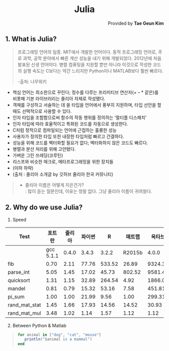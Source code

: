 <h1 style="text-align:center">Julia</h1>
<p style="text-align:right">Provided by <b>Tae Geun Kim</b></p>

## 1. What is Julia?
> 프로그래밍 언어의 일종. MIT에서 개발한 언어이다. 동적 프로그래밍 언어로, 주로 과학, 공학 분야에서 빠른 계산 성능을 내기 위해 개발되었다. 2012년에 처음 발표된 신생 언어이다. 병렬 컴퓨팅을 지원할 뿐만 아니라 이것으로 작성한 코드의 실행 속도는 C보다는 약간 느리지만 Python이나 MATLAB보다 훨씬 빠르다. 
>
> -출처: 나무위키

* 핵심 언어는 최소한으로 꾸린다; 정수를 다루는 프리미티브 연산자(+ – * 같은)를 비롯해 기본 라이브러리는 줄리아 자체로 작성됐다.
* 객체를 구성하고 서술하는 데 쓸 타입을 언어에서 풍부히 지원하며, 타입 선언을 할 때도 선택적으로 사용할 수 있다.
* 인자 타입을 조합함으로써 함수의 작동 행위를 정의하는 ‘멀티플 디스패치’
* 인자 타입에 따라 효율적이고 특화된 코드를 자동으로 생성한다.
* C처럼 정적으로 컴파일되는 언어에 근접하는 훌륭한 성능
* 사용자가 정의한 타입 또한 내장한 타입처럼 빠르고 간결하다.
* 성능을 위해 코드를 벡터화할 필요가 없다; 벡터화하지 않은 코드도 빠르다.
* 병렬과 분산 처리를 위해 고안됐다.
* 가벼운 그린 쓰레딩(코루틴)
* 리스프와 비슷한 매크로, 메타프로그래밍을 위한 장치들
* (이하 하략)
* (출처 : 줄리아 소개글 by 깃허브 줄리아 한국 커뮤니티)

> * 줄리아 이름은 어떻게 지은건가?  
    : 많이 듣는 질문인데, 이유는 정말 없다. 그냥 줄리아 이름이 귀여웠다.

## 2. Why do we use Julia?

1. Speed

| Test | 포트란 | 줄리아 | 파이썬 | R | 매트랩 | 옥타브 | 매스매티카 | 자바스크립트 | Go | 자바 |
|-----| ----|-----|-----|---|-----|-----|-------|--------|----|---|
||gcc 5.1.1 | 0.4.0 | 3.4.3 | 3.2.2 | R2015b | 4.0.0 | 10.2.0 | V8 3.28.71.19 | go1.5 | 1.8.0_45
| fib | 0.70 | 2.11 | 77.76 | 533.52 | 26.89 | 9324.35 | 118.53 | 3.36 | 1.86 | 1.21 |
| parse_int | 5.05 | 1.45 | 17.02 | 45.73 | 802.52 | 9581.44 | 15.02 | 6.06 | 1.20 | 3.35 |
| quicksort | 1.31 | 1.15 | 32.89 | 264.54 | 4.92 | 1866.01 | 43.23 | 2.70 | 1.29 | 2.60 |
| mandel | 0.81 | 0.79 | 15.32 | 53.16 | 7.58 | 451.81 | 5.13 | 0.66 | 1.11 |  1.35 |
| pi_sum | 1.00 | 1.00 | 21.99 | 9.56 | 1.00 | 299.31 | 1.69 | 1.01 | 1.00 |  1.00 |
| rand_mat_stat | 1.45 | 1.66 | 17.93 | 14.56 | 14.52 | 30.93 | 5.95 | 2.30 | 2.96 |  3.92 |
| rand_mat_mul | 3.48 | 1.02 | 1.14 | 1.57 | 1.12 | 1.12 | 1.30 | 15.07 | 1.42 |  2.36 |



2. Between Python & Matlab
>```Julia
>for animal in ["dog", "cat", "mouse"]
>    println("$animal is a mammal")
>end
>```